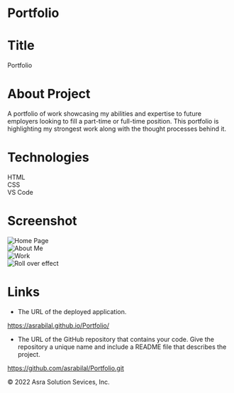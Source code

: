 # Portfolio
# Title

Portfolio
<br/>
# About Project

A portfolio of work showcasing my abilities and expertise to future employers looking to fill a part-time or full-time position. This portfolio is highlighting my strongest work along with the thought processes behind it. 
<br/>
# Technologies

HTML<br/>CSS<br/>VS Code
<br/>

# Screenshot

![Home Page](../Assets/images/ss-1.png)
<br/>
![About Me](../Assets/images/ss-2.png)
<br/>
![Work](../Assets/images/ss-3.png)
<br/>
![Roll over effect](../Assets/images/ss-4.png)
<br/>
# Links

* The URL of the deployed application.

https://asrabilal.github.io/Portfolio/

* The URL of the GitHub repository that contains your code. Give the repository a unique name and include a README file that describes the project.

https://github.com/asrabilal/Portfolio.git

© 2022 Asra Solution Sevices, Inc.
